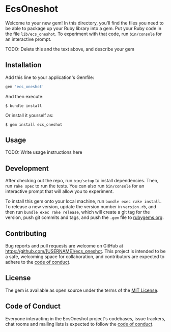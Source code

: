 # EcsOneshot

Welcome to your new gem! In this directory, you'll find the files you need to be able to package up your Ruby library into a gem. Put your Ruby code in the file `lib/ecs_oneshot`. To experiment with that code, run `bin/console` for an interactive prompt.

TODO: Delete this and the text above, and describe your gem

## Installation

Add this line to your application's Gemfile:

```ruby
gem 'ecs_oneshot'
```

And then execute:

    $ bundle install

Or install it yourself as:

    $ gem install ecs_oneshot

## Usage

TODO: Write usage instructions here

## Development

After checking out the repo, run `bin/setup` to install dependencies. Then, run `rake spec` to run the tests. You can also run `bin/console` for an interactive prompt that will allow you to experiment.

To install this gem onto your local machine, run `bundle exec rake install`. To release a new version, update the version number in `version.rb`, and then run `bundle exec rake release`, which will create a git tag for the version, push git commits and tags, and push the `.gem` file to [rubygems.org](https://rubygems.org).

## Contributing

Bug reports and pull requests are welcome on GitHub at https://github.com/[USERNAME]/ecs_oneshot. This project is intended to be a safe, welcoming space for collaboration, and contributors are expected to adhere to the [code of conduct](https://github.com/[USERNAME]/ecs_oneshot/blob/master/CODE_OF_CONDUCT.md).


## License

The gem is available as open source under the terms of the [MIT License](https://opensource.org/licenses/MIT).

## Code of Conduct

Everyone interacting in the EcsOneshot project's codebases, issue trackers, chat rooms and mailing lists is expected to follow the [code of conduct](https://github.com/[USERNAME]/ecs_oneshot/blob/master/CODE_OF_CONDUCT.md).
